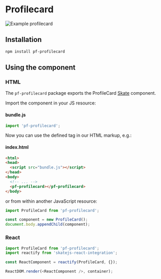 # Profilecard

![Example profilecard](https://bytebucket.org/atlassian/atlaskit/raw/master/packages/pf-profilecard/docs/profilecard.png)

## Installation

```sh
npm install pf-profilecard
```

## Using the component

### HTML

The `pf-profilecard` package exports the ProfileCard [Skate](https://github.com/skatejs/skatejs) component.

Import the component in your JS resource:

#### bundle.js

```js
import 'pf-profilecard';
```

Now you can use the defined tag in our HTML markup, e.g.:

#### index.html

```html
<html>
<head>
  <script src="bundle.js"></script>
</head>
<body>
  <!-- ... -->
  <pf-profilecard></pf-profilecard>
</body>
```

or from within another JavaScript resource:

```js
import ProfileCard from 'pf-profilecard';

const component = new ProfileCard();
document.body.appendChild(component);
```

### React

```js
import ProfileCard from 'pf-profilecard';
import reactify from 'skatejs-react-integration';

const ReactComponent = reactify(ProfileCard, {});

ReactDOM.render(<ReactComponent />, container);
```
